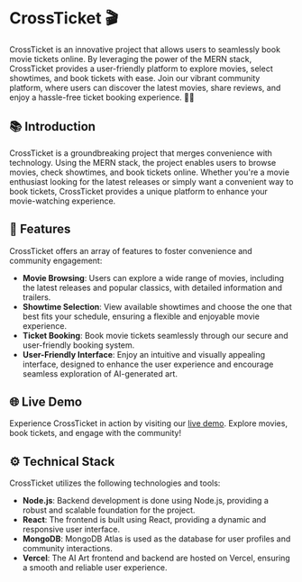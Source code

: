 # CrossTicket 🎬

CrossTicket is an innovative project that allows users to seamlessly book movie tickets online. By leveraging the power of the MERN stack, CrossTicket provides a user-friendly platform to explore movies, select showtimes, and book tickets with ease. Join our vibrant community platform, where users can discover the latest movies, share reviews, and enjoy a hassle-free ticket booking experience. 🍿✨

## 📚 Introduction

CrossTicket is a groundbreaking project that merges convenience with technology. Using the MERN stack, the project enables users to browse movies, check showtimes, and book tickets online. Whether you're a movie enthusiast looking for the latest releases or simply want a convenient way to book tickets, CrossTicket provides a unique platform to enhance your movie-watching experience.

## 🌟 Features

CrossTicket offers an array of features to foster convenience and community engagement:

- **Movie Browsing**: Users can explore a wide range of movies, including the latest releases and popular classics, with detailed information and trailers.
- **Showtime Selection**: View available showtimes and choose the one that best fits your schedule, ensuring a flexible and enjoyable movie experience.
- **Ticket Booking**: Book movie tickets seamlessly through our secure and user-friendly booking system.
- **User-Friendly Interface**: Enjoy an intuitive and visually appealing interface, designed to enhance the user experience and encourage seamless exploration of AI-generated art.

## 🌐 Live Demo

Experience CrossTicket in action by visiting our [live demo](https://cine-ticket-forntend.vercel.app/). Explore movies, book tickets, and engage with the community!

## ⚙️ Technical Stack

CrossTicket utilizes the following technologies and tools:

- **Node.js**: Backend development is done using Node.js, providing a robust and scalable foundation for the project.
- **React**: The frontend is built using React, providing a dynamic and responsive user interface.
- **MongoDB**: MongoDB Atlas is used as the database for user profiles and community interactions.
- **Vercel**: The AI Art frontend and backend are hosted on Vercel, ensuring a smooth and reliable user experience.
